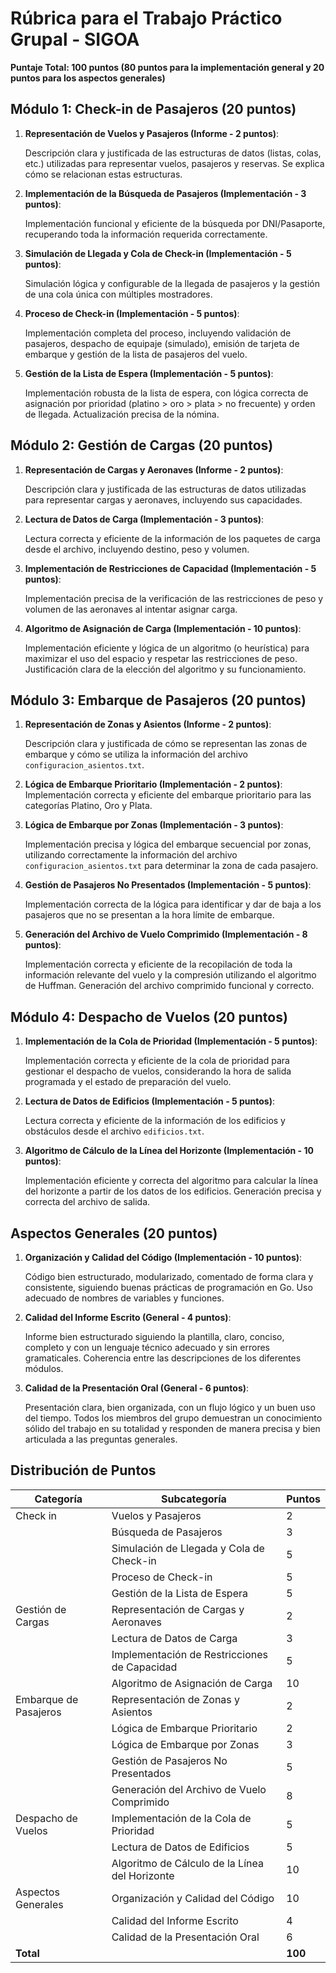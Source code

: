 # Rúbrica para el Trabajo Práctico Grupal - SIGOA

**Puntaje Total: 100 puntos (80 puntos para la implementación general y 20 puntos para los aspectos generales)**

## Módulo 1: Check-in de Pasajeros (20 puntos)

1.  **Representación de Vuelos y Pasajeros (Informe - 2 puntos)**:
   
      Descripción clara y justificada de las estructuras de datos (listas, colas, etc.) utilizadas para representar vuelos, pasajeros y reservas. Se explica cómo se relacionan estas estructuras.
    

2.  **Implementación de la Búsqueda de Pasajeros (Implementación - 3 puntos)**:
   
    Implementación funcional y eficiente de la búsqueda por DNI/Pasaporte, recuperando toda la información requerida correctamente.

3.  **Simulación de Llegada y Cola de Check-in (Implementación - 5 puntos)**:
    
    Simulación lógica y configurable de la llegada de pasajeros y la gestión de una cola única con múltiples mostradores.
    

4.  **Proceso de Check-in (Implementación - 5 puntos)**:
    
    Implementación completa del proceso, incluyendo validación de pasajeros, despacho de equipaje (simulado), emisión de tarjeta de embarque y gestión de la lista de pasajeros del vuelo.

5.  **Gestión de la Lista de Espera (Implementación - 5 puntos)**:
    
    Implementación robusta de la lista de espera, con lógica correcta de asignación por prioridad (platino > oro > plata > no frecuente) y orden de llegada. Actualización precisa de la nómina.

    
## Módulo 2: Gestión de Cargas (20 puntos)

1.  **Representación de Cargas y Aeronaves (Informe - 2 puntos)**:
    
    Descripción clara y justificada de las estructuras de datos utilizadas para representar cargas y aeronaves, incluyendo sus capacidades.
    
2.  **Lectura de Datos de Carga (Implementación - 3 puntos)**:
    
    Lectura correcta y eficiente de la información de los paquetes de carga desde el archivo, incluyendo destino, peso y volumen.
    
3.  **Implementación de Restricciones de Capacidad (Implementación - 5 puntos)**:
    
    Implementación precisa de la verificación de las restricciones de peso y volumen de las aeronaves al intentar asignar carga.

4.  **Algoritmo de Asignación de Carga (Implementación - 10 puntos)**:
    
    Implementación eficiente y lógica de un algoritmo (o heurística) para maximizar el uso del espacio y respetar las restricciones de peso. Justificación clara de la elección del algoritmo y su funcionamiento.
    
## Módulo 3: Embarque de Pasajeros (20 puntos)

1.  **Representación de Zonas y Asientos (Informe - 2 puntos)**:
    
    Descripción clara y justificada de cómo se representan las zonas de embarque y cómo se utiliza la información del archivo `configuracion_asientos.txt`.
    
2.  **Lógica de Embarque Prioritario (Implementación - 2 puntos)**:
    Implementación correcta y eficiente del embarque prioritario para las categorías Platino, Oro y Plata.
    
3.  **Lógica de Embarque por Zonas (Implementación - 3 puntos)**:
    
    Implementación precisa y lógica del embarque secuencial por zonas, utilizando correctamente la información del archivo `configuracion_asientos.txt` para determinar la zona de cada pasajero.

4.  **Gestión de Pasajeros No Presentados (Implementación - 5 puntos)**:
    
    Implementación correcta de la lógica para identificar y dar de baja a los pasajeros que no se presentan a la hora límite de embarque.


5.  **Generación del Archivo de Vuelo Comprimido (Implementación - 8 puntos)**:
    
    Implementación correcta y eficiente de la recopilación de toda la información relevante del vuelo y la compresión utilizando el algoritmo de Huffman. Generación del archivo comprimido funcional y correcto.
    
## Módulo 4: Despacho de Vuelos (20 puntos)

1.  **Implementación de la Cola de Prioridad (Implementación - 5 puntos)**:
    
    Implementación correcta y eficiente de la cola de prioridad para gestionar el despacho de vuelos, considerando la hora de salida programada y el estado de preparación del vuelo.
    
2.  **Lectura de Datos de Edificios (Implementación - 5 puntos)**:
    
    Lectura correcta y eficiente de la información de los edificios y obstáculos desde el archivo `edificios.txt`.
    
3.  **Algoritmo de Cálculo de la Línea del Horizonte (Implementación - 10 puntos)**:
    
    Implementación eficiente y correcta del algoritmo para calcular la línea del horizonte a partir de los datos de los edificios. Generación precisa y correcta del archivo de salida.
    
## Aspectos Generales (20 puntos)

1.  **Organización y Calidad del Código (Implementación - 10 puntos)**:
    
    Código bien estructurado, modularizado, comentado de forma clara y consistente, siguiendo buenas prácticas de programación en Go. Uso adecuado de nombres de variables y funciones.
    
2.  **Calidad del Informe Escrito (General - 4 puntos)**:
    
    Informe bien estructurado siguiendo la plantilla, claro, conciso, completo y con un lenguaje técnico adecuado y sin errores gramaticales. Coherencia entre las descripciones de los diferentes módulos.
    
3.  **Calidad de la Presentación Oral (General - 6 puntos)**:
   
    Presentación clara, bien organizada, con un flujo lógico y un buen uso del tiempo. Todos los miembros del grupo demuestran un conocimiento sólido del trabajo en su totalidad y responden de manera precisa y bien articulada a las preguntas generales.
    
## Distribución de Puntos
| **Categoría**                         | **Subcategoría**                               | **Puntos** |
|---------------------------------------|------------------------------------------------|------------|
| Check in                              | Vuelos y Pasajeros                             | 2          |
|                                       | Búsqueda de Pasajeros                          | 3          |
|                                       | Simulación de Llegada y Cola de Check-in       | 5          |
|                                       | Proceso de Check-in                            | 5          |
|                                       | Gestión de la Lista de Espera                  | 5          |
| Gestión de Cargas                     | Representación de Cargas y Aeronaves           | 2          |
|                                       | Lectura de Datos de Carga                      | 3          |
|                                       | Implementación de Restricciones de Capacidad   | 5          |
|                                       | Algoritmo de Asignación de Carga               | 10         |
| Embarque de Pasajeros                 | Representación de Zonas y Asientos             | 2          |
|                                       | Lógica de Embarque Prioritario                 | 2          |
|                                       | Lógica de Embarque por Zonas                   | 3          |
|                                       | Gestión de Pasajeros No Presentados            | 5          |
|                                       | Generación del Archivo de Vuelo Comprimido     | 8          |
| Despacho de Vuelos                    | Implementación de la Cola de Prioridad         | 5          |
|                                       | Lectura de Datos de Edificios                  | 5          |
|                                       | Algoritmo de Cálculo de la Línea del Horizonte | 10         |
| Aspectos Generales                    | Organización y Calidad del Código              | 10         |
|                                       | Calidad del Informe Escrito                    | 4          |
|                                       | Calidad de la Presentación Oral                | 6          |
| **Total**                             |                                                | **100**     |